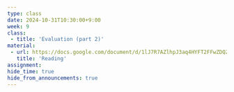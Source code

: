 ```yaml
---
type: class
date: 2024-10-31T10:30:00+9:00
week: 9
class:
 - title: 'Evaluation (part 2)'
material:
 - url: https://docs.google.com/document/d/1lJ7R7AZlhpJ3aq4HYFT2FFwZDQZ_Nw0PD5pNoXh1u5Q/edit?usp=sharing
   title: 'Reading'
assignment:
hide_time: true
hide_from_announcements: true
---
```

